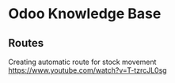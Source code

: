 # Odoo Knowledge Base

## Routes
Creating automatic route for stock movement https://www.youtube.com/watch?v=T-tzrcJL0sg
